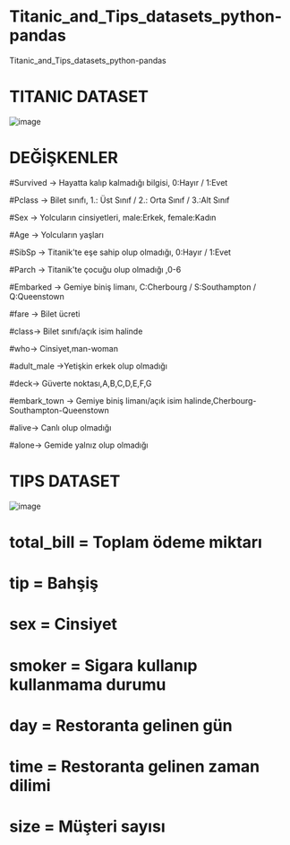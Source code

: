 # Titanic_and_Tips_datasets_python-pandas
Titanic_and_Tips_datasets_python-pandas
# TITANIC DATASET

![image](https://user-images.githubusercontent.com/101832704/177656253-7741ba18-259a-445b-8ee2-1ac23dcc0156.png)

# DEĞİŞKENLER

#Survived -> Hayatta kalıp kalmadığı bilgisi, 0:Hayır / 1:Evet

#Pclass -> Bilet sınıfı, 1.: Üst Sınıf / 2.: Orta Sınıf / 3.:Alt Sınıf

#Sex -> Yolcuların cinsiyetleri, male:Erkek, female:Kadın

#Age -> Yolcuların yaşları

#SibSp -> Titanik'te eşe sahip olup olmadığı, 0:Hayır / 1:Evet

#Parch -> Titanik'te çocuğu olup olmadığı ,0-6

#Embarked -> Gemiye biniş limanı, C:Cherbourg / S:Southampton / Q:Queenstown

#fare -> Bilet ücreti

#class-> Bilet sınıfı/açık isim halinde

#who-> Cinsiyet,man-woman

#adult_male ->Yetişkin erkek olup olmadığı

#deck-> Güverte noktası,A,B,C,D,E,F,G

#embark_town -> Gemiye biniş limanı/açık isim halinde,Cherbourg-Southampton-Queenstown

#alive-> Canlı olup olmadığı

#alone-> Gemide yalnız olup olmadığı

# TIPS DATASET
![image](https://user-images.githubusercontent.com/101832704/177656587-829c9e42-db61-46bd-b9ec-d62c304a748e.png)

# total_bill = Toplam ödeme miktarı

#  tip = Bahşiş

#  sex = Cinsiyet

# smoker = Sigara kullanıp kullanmama durumu

# day =  Restoranta gelinen gün

# time = Restoranta gelinen zaman dilimi

# size = Müşteri sayısı
